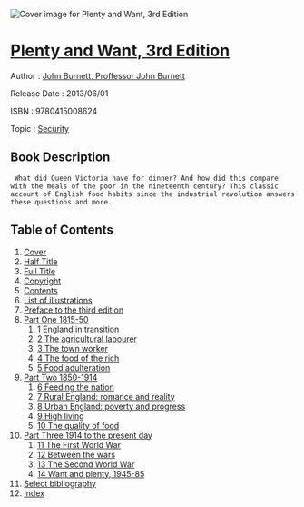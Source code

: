 ![Cover image for Plenty and Want, 3rd Edition](https://imgdetail.ebookreading.net/cover/cover/security/EB9780415008624.jpg)

[Plenty and Want, 3rd Edition](https://ebookreading.net/view/book/Plenty+and+Want%2C+3rd+Edition-EB9780415008624_1.html "Plenty and Want, 3rd Edition")
====================================================================================================================

Author : [John Burnett](https://ebookreading.net/search/author/John+Burnett),[ Proffessor John Burnett](https://ebookreading.net/search/author/+Proffessor+John+Burnett)

Release Date : 2013/06/01

ISBN : 9780415008624

Topic : [Security](https://ebookreading.net/search/category/security)

Book Description
-----------------

     What did Queen Victoria have for dinner? And how did this compare with the meals of the poor in the nineteenth century? This classic account of English food habits since the industrial revolution answers these questions and more.                 
Table of Contents
-----------------

1. [Cover](https://ebookreading.net/view/book/Plenty+and+Want%2C+3rd+Edition-EB9780415008624_1.html)
1. [Half Title](https://ebookreading.net/view/book/Plenty+and+Want%2C+3rd+Edition-EB9780415008624_2.html)
1. [Full Title](https://ebookreading.net/view/book/Plenty+and+Want%2C+3rd+Edition-EB9780415008624_3.html)
1. [Copyright](https://ebookreading.net/view/book/Plenty+and+Want%2C+3rd+Edition-EB9780415008624_4.html)
1. [Contents](https://ebookreading.net/view/book/Plenty+and+Want%2C+3rd+Edition-EB9780415008624_5.html)
1. [List of illustrations](https://ebookreading.net/view/book/Plenty+and+Want%2C+3rd+Edition-EB9780415008624_6.html)
1. [Preface to the third edition](https://ebookreading.net/view/book/Plenty+and+Want%2C+3rd+Edition-EB9780415008624_7.html)
1. [Part One 1815-50](https://ebookreading.net/view/book/Plenty+and+Want%2C+3rd+Edition-EB9780415008624_8.html)
    1. [1 England in transition](https://ebookreading.net/view/book/Plenty+and+Want%2C+3rd+Edition-EB9780415008624_9.html)
    1. [2 The agricultural labourer](https://ebookreading.net/view/book/Plenty+and+Want%2C+3rd+Edition-EB9780415008624_10.html)
    1. [3 The town worker](https://ebookreading.net/view/book/Plenty+and+Want%2C+3rd+Edition-EB9780415008624_11.html)
    1. [4 The food of the rich](https://ebookreading.net/view/book/Plenty+and+Want%2C+3rd+Edition-EB9780415008624_12.html)
    1. [5 Food adulteration](https://ebookreading.net/view/book/Plenty+and+Want%2C+3rd+Edition-EB9780415008624_13.html)
1. [Part Two 1850-1914](https://ebookreading.net/view/book/Plenty+and+Want%2C+3rd+Edition-EB9780415008624_14.html)
    1. [6 Feeding the nation](https://ebookreading.net/view/book/Plenty+and+Want%2C+3rd+Edition-EB9780415008624_15.html)
    1. [7 Rural England: romance and reality](https://ebookreading.net/view/book/Plenty+and+Want%2C+3rd+Edition-EB9780415008624_16.html)
    1. [8 Urban England: poverty and progress](https://ebookreading.net/view/book/Plenty+and+Want%2C+3rd+Edition-EB9780415008624_17.html)
    1. [9 High living](https://ebookreading.net/view/book/Plenty+and+Want%2C+3rd+Edition-EB9780415008624_18.html)
    1. [10 The quality of food](https://ebookreading.net/view/book/Plenty+and+Want%2C+3rd+Edition-EB9780415008624_19.html)
1. [Part Three 1914 to the present day](https://ebookreading.net/view/book/Plenty+and+Want%2C+3rd+Edition-EB9780415008624_20.html)
    1. [11 The First World War](https://ebookreading.net/view/book/Plenty+and+Want%2C+3rd+Edition-EB9780415008624_21.html)
    1. [12 Between the wars](https://ebookreading.net/view/book/Plenty+and+Want%2C+3rd+Edition-EB9780415008624_22.html)
    1. [13 The Second World War](https://ebookreading.net/view/book/Plenty+and+Want%2C+3rd+Edition-EB9780415008624_23.html)
    1. [14 Want and plenty, 1945-85](https://ebookreading.net/view/book/Plenty+and+Want%2C+3rd+Edition-EB9780415008624_24.html)
1. [Select bibliography](https://ebookreading.net/view/book/Plenty+and+Want%2C+3rd+Edition-EB9780415008624_25.html)
1. [Index](https://ebookreading.net/view/book/Plenty+and+Want%2C+3rd+Edition-EB9780415008624_26.html)
